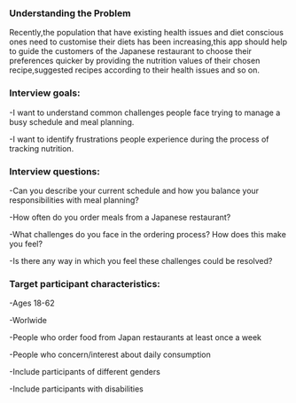 ### Understanding the Problem

Recently,the population that have existing health issues and diet conscious ones need to customise their diets has been increasing,this app should help to guide the customers of the Japanese restaurant to choose their preferences quicker by providing the nutrition values of their chosen recipe,suggested recipes according to their health issues and so on.


### Interview goals: 

-I want to understand common challenges people face trying to manage a busy schedule and meal planning.

-I want to identify frustrations people experience during the process of tracking nutrition.  

### Interview questions: 

-Can you describe your current schedule and how you balance your responsibilities with meal planning?

-How often do you order meals from a Japanese restaurant?

-What challenges do you face in the ordering process? How does this make you feel?

-Is there any way in which you feel these challenges could be resolved?

### Target participant characteristics:

-Ages 18-62

-Worlwide

-People who order food from Japan restaurants at least once a week

-People who concern/interest about daily consumption

-Include participants of different genders

-Include participants with disabilities
